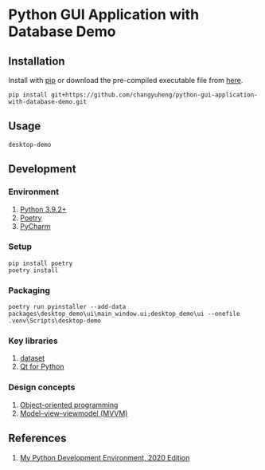 # Python GUI Application with Database Demo

## Installation

Install with [pip](https://pip.pypa.io/en/stable/) or download the pre-compiled executable file from [here](https://github.com/changyuheng/python-gui-application-with-database-demo/tags).

```
pip install git+https://github.com/changyuheng/python-gui-application-with-database-demo.git
```

## Usage

```
desktop-demo
```

## Development

### Environment

1. [Python 3.9.2+](https://www.python.org/downloads/release/python-392/)
2. [Poetry](https://python-poetry.org/)
3. [PyCharm](https://www.jetbrains.com/pycharm/)

### Setup

```
pip install poetry
poetry install
```

### Packaging

```
poetry run pyinstaller --add-data packages\desktop_demo\ui\main_window.ui;desktop_demo\ui --onefile .venv\Scripts\desktop-demo
```
   
### Key libraries

1. [dataset](https://dataset.readthedocs.io/en/latest/)
2. [Qt for Python](https://www.qt.io/qt-for-python)

### Design concepts

1. [Object-oriented programming](https://en.wikipedia.org/wiki/Object-oriented_programming)
2. [Model–view–viewmodel (MVVM)](https://en.wikipedia.org/wiki/Model%E2%80%93view%E2%80%93viewmodel)

## References

1. [My Python Development Environment, 2020 Edition](https://jacobian.org/2019/nov/11/python-environment-2020/)
